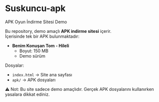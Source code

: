 # Suskuncu-apk

APK Oyun İndirme Sitesi Demo

Bu repository, demo amaçlı **APK indirme sitesi** içerir.  
İçerisinde tek bir APK bulunmaktadır:  

- **Benim Konuşan Tom - Hileli**  
  - Boyut: 150 MB  
  - Demo sürüm  

Dosyalar:  
- `index.html` → Site ana sayfası  
- `apk/` → APK dosyaları  

⚠️ Not: Bu site sadece demo amaçlıdır. Gerçek APK dosyalarını kullanırken yasalara dikkat ediniz.

